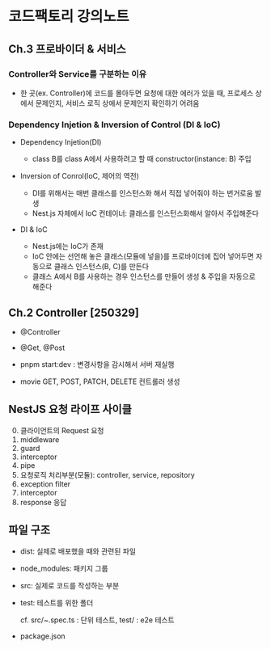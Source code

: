 # 코드팩토리 강의노트

## Ch.3 프로바이더 & 서비스

### Controller와 Service를 구분하는 이유

- 한 곳(ex. Controller)에 코드를 몰아두면 요청에 대한 에러가 있을 때, 프로세스 상에서 문제인지, 서비스 로직 상에서 문제인지 확인하기 어려움

### Dependency Injetion & Inversion of Control (DI & IoC)

- Dependency Injetion(DI)

  - class B를 class A에서 사용하려고 할 때 constructor(instance: B) 주입

- Inversion of Conrol(IoC, 제어의 역전)

  - DI를 위해서는 매번 클래스를 인스턴스화 해서 직접 넣어줘야 하는 번거로움 발생
  - Nest.js 자체에서 IoC 컨테이너: 클래스를 인스턴스화해서 알아서 주입해준다

- DI & IoC

  - Nest.js에는 IoC가 존재
  - IoC 안에는 선언해 놓은 클래스(모듈에 넣을)를 프로바이더에 집어 넣어두면 자동으로 클래스 인스턴스(B, C)를 만든다
  - 클래스 A에서 B를 사용하는 경우 인스턴스를 만들어 생성 & 주입을 자동으로 해준다

## Ch.2 Controller [250329]

- @Controller
- @Get, @Post
- pnpm start:dev : 변경사항을 감시해서 서버 재실행

- movie GET, POST, PATCH, DELETE 컨트롤러 생성

## NestJS 요청 라이프 사이클

0. 클라이언트의 Request 요청
1. middleware
2. guard
3. interceptor
4. pipe
5. 요청로직 처리부분(모듈): controller, service, repository
6. exception filter
7. interceptor
8. response 응답

## 파일 구조

- dist: 실제로 배포했을 때와 관련된 파일
- node_modules: 패키지 그룹
- src: 실제로 코드를 작성하는 부분
- test: 테스트를 위한 폴더

  cf. src/~.spec.ts : 단위 테스트, test/ : e2e 테스트

- package.json
